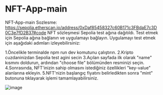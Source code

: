 # NFT-App-main
NFT-App-main
Sozlesme: https://sepolia.etherscan.io/address/0xDaf85458327c60B171c3FBdaE7c3D0C3e7fD2B37#code
NFT sözleşmesi Sepolia test ağına dağıtıldı. Test etmek için Sepolia ağına bağlanın ve uygulamayı bağlayın. Uygulamayı test etmek için aşağıdaki adımları izleyebilirsiniz:

1.Öncelikle terminalde npm run dev komutunu çalıştırın.
2.Kripto cuzdaninizdan Sepolia test agini secin
3.Açılan sayfada ilk olarak "name" kısmını doldurun, ardından "choose file" bölümünden resminizi seçin.
4.Sonrasında, NFT'inizin sahip olmasını istediğiniz özellikleri "key-value" alanlarına ekleyin.
5.NFT'nizin başlangıç fiyatını belirledikten sonra "mint" butonuna tıklayarak işlemi tamamlayabilirsiniz.


![image](https://github.com/mehmetygt/NFT-App-main/assets/56845461/7f87ab3b-ce29-4335-b98d-aea420eb8bff)

